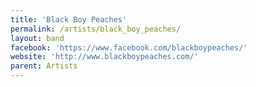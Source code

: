 ```yaml
---
title: 'Black Boy Peaches'
permalink: /artists/black_boy_peaches/
layout: band
facebook: 'https://www.facebook.com/blackboypeaches/'
website: 'http://www.blackboypeaches.com/'
parent: Artists
---
```

